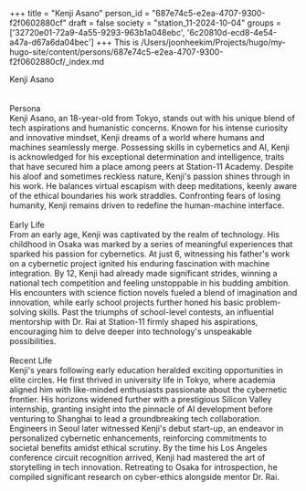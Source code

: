 +++
title = "Kenji Asano"
person_id = "687e74c5-e2ea-4707-9300-f2f0602880cf"
draft = false
society = "station_11-2024-10-04"
groups = ['32720e01-72a9-4a55-9293-963b1a048ebc', '6c20810d-ecd8-4e54-a47a-d67a6da04bec']
+++
This is /Users/joonheekim/Projects/hugo/my-hugo-site/content/persons/687e74c5-e2ea-4707-9300-f2f0602880cf/_index.md

<div class="h1_right">Kenji Asano</div><br>
<br>
<div class="h2">Persona</div><div class="plain">Kenji Asano, an 18-year-old from Tokyo, stands out with his unique blend of tech aspirations and humanistic concerns. Known for his intense curiosity and innovative mindset, Kenji dreams of a world where humans and machines seamlessly merge. Possessing skills in cybernetics and AI, Kenji is acknowledged for his exceptional determination and intelligence, traits that have secured him a place among peers at Station-11 Academy. Despite his aloof and sometimes reckless nature, Kenji's passion shines through in his work. He balances virtual escapism with deep meditations, keenly aware of the ethical boundaries his work straddles. Confronting fears of losing humanity, Kenji remains driven to redefine the human-machine interface.</div><br>
<div class="h2">Early Life</div><div class="plain">From an early age, Kenji was captivated by the realm of technology. His childhood in Osaka was marked by a series of meaningful experiences that sparked his passion for cybernetics. At just 6, witnessing his father's work on a cybernetic project ignited his enduring fascination with machine integration. By 12, Kenji had already made significant strides, winning a national tech competition and feeling unstoppable in his budding ambition. His encounters with science fiction novels fueled a blend of imagination and innovation, while early school projects further honed his basic problem-solving skills. Past the triumphs of school-level contests, an influential mentorship with Dr. Rai at Station-11 firmly shaped his aspirations, encouraging him to delve deeper into technology's unspeakable possibilities.</div><br>
<div class="h2">Recent Life</div><div class="plain">Kenji's years following early education heralded exciting opportunities in elite circles. He first thrived in university life in Tokyo, where academia aligned him with like-minded enthusiasts passionate about the cybernetic frontier. His horizons widened further with a prestigious Silicon Valley internship, granting insight into the pinnacle of AI development before venturing to Shanghai to lead a groundbreaking tech collaboration. Engineers in Seoul later witnessed Kenji's debut start-up, an endeavor in personalized cybernetic enhancements, reinforcing commitments to societal benefits amidst ethical scrutiny. By the time his Los Angeles conference circuit recognition arrived, Kenji had mastered the art of storytelling in tech innovation. Retreating to Osaka for introspection, he compiled significant research on cyber-ethics alongside mentor Dr. Rai.</div><br>
